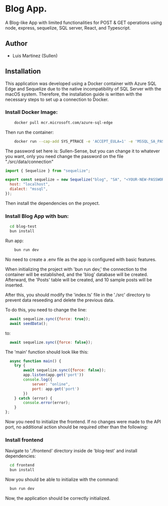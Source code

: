 
# Blog App.

A Blog-like App with limited functionalities for POST & GET operations using node, express, sequelize, SQL server, React, and Typescript.

## Author

- Luis Martinez (Sullen)


## Installation
This application was developed using a Docker container with Azure SQL Edge and Sequelize due to the native incompatibility of SQL Server with the macOS system. Therefore, the installation guide is written with the necessary steps to set up a connection to Docker.

### Install Docker Image:

```bash
    docker pull mcr.microsoft.com/azure-sql-edge
```

Then run the container:

```bash
    docker run --cap-add SYS_PTRACE -e 'ACCEPT_EULA=1' -e 'MSSQL_SA_PASSWORD=Sullen-Sense' -p 1433:1433 --name azuresqledge -d mcr.microsoft.com/azure-sql-edge
```

The password set here is: Sullen-Sense, but you can change it to whatever you want, only you need change the password on the file "./src/data/connection"


```javascript
import { Sequelize } from "sequelize";

export const sequelize = new Sequelize("blog", "SA", "<YOUR-NEW-PASSWORD>", {
  host: "localhost",
  dialect: "mssql",
});
```
Then install the dependencies on the proyect.

### Install Blog App with bun:

```bash
  cd blog-test
  bun install
```

Run app: 
```bash
    bun run dev
```
No need to create a .env file as the app is configured with basic features.

When initializing the project with 'bun run dev,' the connection to the container will be established, and the 'blog' database will be created. Afterward, the 'Posts' table will be created, and 10 sample posts will be inserted.

After this, you should modify the 'index.ts' file in the './src' directory to prevent data reseeding and delete the previous data.

To do this, you need to change the line:

```javascript
  await sequelize.sync({force: true});
  await seedData();
```

to:

```javascript 
  await sequelize.sync({force: false});
```

The 'main' function should look like this:

```javascript
  async function main() {
    try {
        await sequelize.sync({force: false});
        app.listen(app.get('port'))
        console.log({
            server: "online",
            port: app.get('port')
        })
    } catch (error) {
        console.error(error);
    }
};
```

Now you need to initialize the frontend. If no changes were made to the API port, no additional action should be required other than the following:

### Install frontend

Navigate to './frontend' directory inside de 'blog-test' and install dependencies:

```bash 
  cd frontend
  bun install
```

Now you should be able to initialize with the command:

```bash 
  bun run dev
```


Now, the application should be correctly initialized.


    